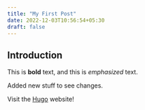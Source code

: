 ```yaml
---
title: "My First Post"
date: 2022-12-03T10:56:54+05:30
draft: false
---
```


## Introduction

This is **bold** text, and this is _emphasized_ text.

Added new stuff to see changes.

Visit the [Hugo](https://gohugo.io) website!
